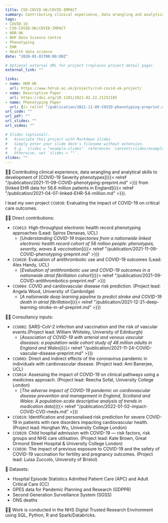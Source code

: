 ```yaml
---
title: CVD-COVID-UK/COVID-IMPACT
summary: Contributing clinical experience, data wrangling and analytical skills to development of COVID-19 Severity phenotypes from linked EHR data for 54 million patients in England.
tags:
- COVID-19
- CVD-COVID-UK/COVID-IMPACT
- HDR-UK
- BHF Data Science Centre
- Phenotyping
- EHR
- Health data science
date: "2020-01-01T00:00:00Z"

# Optional external URL for project (replaces project detail page).
external_link: ""

links:
- name: HDR-UK
  url: https://www.hdruk.ac.uk/projects/cvd-covid-uk-project/
- name: Descriptive Paper
  url: https://doi.org/10.1101/2021.02.22.21252185
- name: Phenotyping Paper
  url: {{< relref "/publication/2021-11-09-COVID-phenotyping-preprint.md" >}}
url_code: ""
url_pdf: ""
url_slides: ""
url_video: ""

# Slides (optional).
#   Associate this project with Markdown slides.
#   Simply enter your slide deck's filename without extension.
#   E.g. `slides = "example-slides"` references `content/slides/example-slides.md`.
#   Otherwise, set `slides = ""`.
slides: ""
---
```

👨‍⚕️ Contributing clinical experience, data wrangling and analytical skills to development of [COVID-19 Severity phenotypes]({{< relref "/publication/2021-11-09-COVID-phenotyping-preprint.md" >}}) from [linked EHR data for 56.6 million patients in England]({{< relref "/publication/2021-04-07-linked-EHR-54-million.md" >}}).  

I lead my own project `CCU038`: Evaluating the impact of COVID-19 on critical care outcomes.  


👨‍💻 Direct contributions:

* `CCU013`: High-throughput electronic health record phenotyping approaches (Lead: Spiros Denaxas, UCL)  
  * [*Understanding COVID-19 trajectories from a nationwide linked electronic health record cohort of 56 million people: phenotypes, severity, waves & vaccination*]({{< relref "/publication/2021-11-09-COVID-phenotyping-preprint.md" >}})    
* `CCU020`: Evaluation of antithrombotic use and COVID-19 outcomes (Lead: Alex Handy, UCL)  
  * [*Evaluation of antithrombotic use and COVID-19 outcomes in a nationwide atrial fibrillation cohort*]({{< relref "/publication/2021-09-COVID-antithrombotics-preprint.md" >}})  
* `CCU004`: COVID and cardiovascular disease risk prediction. (Project lead: Angela Wood, University of Cambridge)  
  * [*A nationwide deep learning pipeline to predict stroke and COVID-19 death in atrial fibrillation*]({{< relref "/publication/2021-12-21-deep-learning-stroke-in-af-preprint.md" >}})

👨‍💼 Consultancy inputs:  

* `CCU002`: SARS-CoV-2 infection and vaccination and the risk of vascular events.(Project lead: William Whiteley, University of Edinburgh)  
  * [*Association of COVID-19 with arterial and venous vascular diseases: a population-wide cohort study of 48 million adults in England and Wales*]({{< relref "/publication/2021-11-24-COVID-vascular-disease-preprint.md" >}})  
* `CCU003`: Direct and indirect effects of the coronavirus pandemic in individuals with cardiovascular disease. (Project lead: Ami Banerjee, UCL)  
* `CCU014`: Assessing the impact of COVlD-19 on clinical pathways using a medicines approach. (Project lead: Reecha Sofat, University College London)  
  * [*The adverse impact of COVID-19 pandemic on cardiovascular disease prevention and management in England, Scotland and Wales: A population-scale descriptive analysis of trends in medication data*]({{< relref "/publication/2022-01-02-impact-COVID-CVD-meds.md" >}})
* `CCU019`: Identification and personalised risk prediction for severe COVID-19 in patients with rare disorders impacting cardiovascular health. (Project lead: Honghan Wu, University College London)  
* `CCU029`: Child hospital admission with COVID-19 — risk factors, risk groups and NHS care utilisation. (Project lead: Kate Brown, Great Ormond Street Hospital & University College London)  
* `CCU036`: The impact of previous exposure to COVlD-19 and the safety of COVID-19 vaccination for fertility and pregnancy outcomes. (Project lead: Luisa Zuccolo, University of Bristol)  

🏥 Datasets:

* Hospital Episode Statistics Admitted Patient Care (APC) and Adult Critical Care (CC)
* GPES data for Pandemic Planning and Research (GDPPR)
* Second Generation Surveillance System (SGSS)
* ONS deaths

👨‍💻 Work is conducted in the NHS Digital Trusted Research Environment using SQL, Python, R and Spark/Databricks.
